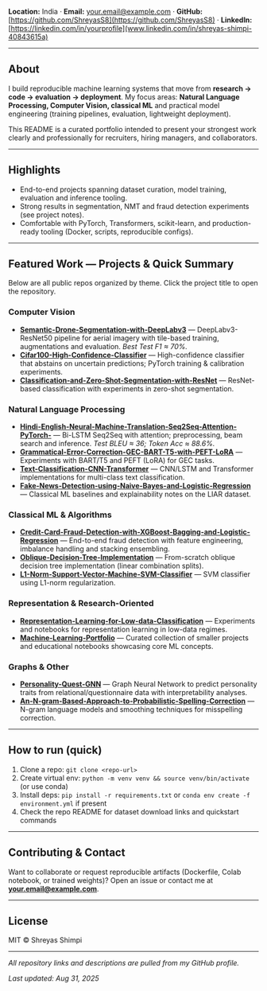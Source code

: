 **Location:** India · **Email:** [your.email@example.com](mailto:your.email@example.com) · **GitHub:** [https://github.com/ShreyasS8](https://github.com/ShreyasS8) · **LinkedIn:** [https://linkedin.com/in/yourprofile](www.linkedin.com/in/shreyas-shimpi-40843615a)

---

## About

I build reproducible machine learning systems that move from **research → code → evaluation → deployment**. My focus areas: **Natural Language Processing, Computer Vision, classical ML** and practical model engineering (training pipelines, evaluation, lightweight deployment).

This README is a curated portfolio intended to present your strongest work clearly and professionally for recruiters, hiring managers, and collaborators.

---

## Highlights

* End-to-end projects spanning dataset curation, model training, evaluation and inference tooling.
* Strong results in segmentation, NMT and fraud detection experiments (see project notes).
* Comfortable with PyTorch, Transformers, scikit-learn, and production-ready tooling (Docker, scripts, reproducible configs).

---

## Featured Work — Projects & Quick Summary

Below are all public repos organized by theme. Click the project title to open the repository.

### Computer Vision

* **[Semantic-Drone-Segmentation-with-DeepLabv3](https://github.com/ShreyasS8/Semantic-Drone-Segmentation-with-DeepLabv3)** — DeepLabv3-ResNet50 pipeline for aerial imagery with tile-based training, augmentations and evaluation. *Best Test F1 ≈ 70%.*
* **[Cifar100-High-Confidence-Classifier](https://github.com/ShreyasS8/Cifar100-High-Confidence-Classifier)** — High-confidence classifier that abstains on uncertain predictions; PyTorch training & calibration experiments.
* **[Classification-and-Zero-Shot-Segmentation-with-ResNet](https://github.com/ShreyasS8/Classification-and-Zero-Shot-Segmentation-with-ResNet)** — ResNet-based classification with experiments in zero-shot segmentation.

### Natural Language Processing

* **[Hindi-English-Neural-Machine-Translation-Seq2Seq-Attention-PyTorch-](https://github.com/ShreyasS8/Hindi-English-Neural-Machine-Translation-Seq2Seq-Attention-PyTorch-)** — Bi-LSTM Seq2Seq with attention; preprocessing, beam search and inference. *Test BLEU ≈ 36; Token Acc ≈ 88.6%.*
* **[Grammatical-Error-Correction-GEC-BART-T5-with-PEFT-LoRA](https://github.com/ShreyasS8/Grammatical-Error-Correction-GEC-BART-T5-with-PEFT-LoRA)** — Experiments with BART/T5 and PEFT (LoRA) for GEC tasks.
* **[Text-Classification-CNN-Transformer](https://github.com/ShreyasS8/Text-Classification-CNN-Transformer)** — CNN/LSTM and Transformer implementations for multi-class text classification.
* **[Fake-News-Detection-using-Naive-Bayes-and-Logistic-Regression](https://github.com/ShreyasS8/Fake-News-Detection-using-Naive-Bayes-and-Logistic-Regression)** — Classical ML baselines and explainability notes on the LIAR dataset.

### Classical ML & Algorithms

* **[Credit-Card-Fraud-Detection-with-XGBoost-Bagging-and-Logistic-Regression](https://github.com/ShreyasS8/Credit-Card-Fraud-Detection-with-XGBoost-Bagging-and-Logistic-Regression)** — End-to-end fraud detection with feature engineering, imbalance handling and stacking ensembling.
* **[Oblique-Decision-Tree-Implementation](https://github.com/ShreyasS8/Oblique-Decision-Tree-Implementation)** — From-scratch oblique decision tree implementation (linear combination splits).
* **[L1-Norm-Support-Vector-Machine-SVM-Classifier](https://github.com/ShreyasS8/L1-Norm-Support-Vector-Machine-SVM-Classifier)** — SVM classifier using L1-norm regularization.

### Representation & Research-Oriented

* **[Representation-Learning-for-Low-data-Classification](https://github.com/ShreyasS8/Representation-Learning-for-Low-data-Classification)** — Experiments and notebooks for representation learning in low-data regimes.
* **[Machine-Learning-Portfolio](https://github.com/ShreyasS8/Machine-Learning-Portfolio)** — Curated collection of smaller projects and educational notebooks showcasing core ML concepts.

### Graphs & Other

* **[Personality-Quest-GNN](https://github.com/ShreyasS8/Personality-Quest-GNN)** — Graph Neural Network to predict personality traits from relational/questionnaire data with interpretability analyses.
* **[An-N-gram-Based-Approach-to-Probabilistic-Spelling-Correction](https://github.com/ShreyasS8/An-N-gram-Based-Approach-to-Probabilistic-Spelling-Correction)** — N-gram language models and smoothing techniques for misspelling correction.

---

## How to run (quick)

1. Clone a repo: `git clone <repo-url>`
2. Create virtual env: `python -m venv venv && source venv/bin/activate` (or use conda)
3. Install deps: `pip install -r requirements.txt` or `conda env create -f environment.yml` if present
4. Check the repo README for dataset download links and quickstart commands

---

## Contributing & Contact

Want to collaborate or request reproducible artifacts (Dockerfile, Colab notebook, or trained weights)? Open an issue or contact me at **[your.email@example.com](mailto:your.email@example.com)**.

---

## License

MIT © Shreyas Shimpi

---

*All repository links and descriptions are pulled from my GitHub profile.*

*Last updated: Aug 31, 2025*
